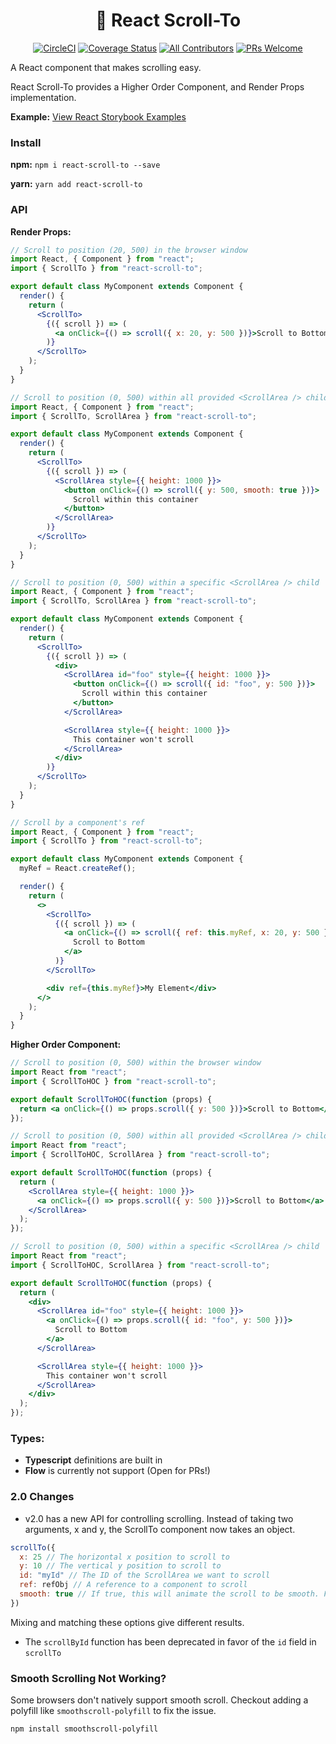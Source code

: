 <h1 align="center">
    👟 React Scroll-To
</h1>

<div align="center">

[![CircleCI](https://circleci.com/gh/ganderzz/react-scroll-to/tree/master.svg?style=svg)](https://circleci.com/gh/ganderzz/react-scroll-to/tree/master)
[![Coverage Status](https://coveralls.io/repos/github/ganderzz/react-scroll-to/badge.svg?branch=feature%2Fcreate-circi-artifact)](https://coveralls.io/github/ganderzz/react-scroll-to?branch=feature%2Fcreate-circi-artifact)
[![All Contributors](https://img.shields.io/badge/all_contributors-5-orange.svg?style=flat-square)](#contributors-)
[![PRs Welcome](https://img.shields.io/badge/PRs-welcome-brightgreen.svg?style=flat-square)](http://makeapullrequest.com)

</div>

A React component that makes scrolling easy.

React Scroll-To provides a Higher Order Component, and Render Props implementation.

**Example:** [View React Storybook Examples](https://ganderzz.github.io/react-scroll-to/)

### Install

**npm:** `npm i react-scroll-to --save`

**yarn:** `yarn add react-scroll-to`

### API

**Render Props:**

```jsx
// Scroll to position (20, 500) in the browser window
import React, { Component } from "react";
import { ScrollTo } from "react-scroll-to";

export default class MyComponent extends Component {
  render() {
    return (
      <ScrollTo>
        {({ scroll }) => (
          <a onClick={() => scroll({ x: 20, y: 500 })}>Scroll to Bottom</a>
        )}
      </ScrollTo>
    );
  }
}
```

```jsx
// Scroll to position (0, 500) within all provided <ScrollArea /> children
import React, { Component } from "react";
import { ScrollTo, ScrollArea } from "react-scroll-to";

export default class MyComponent extends Component {
  render() {
    return (
      <ScrollTo>
        {({ scroll }) => (
          <ScrollArea style={{ height: 1000 }}>
            <button onClick={() => scroll({ y: 500, smooth: true })}>
              Scroll within this container
            </button>
          </ScrollArea>
        )}
      </ScrollTo>
    );
  }
}
```

```jsx
// Scroll to position (0, 500) within a specific <ScrollArea /> child
import React, { Component } from "react";
import { ScrollTo, ScrollArea } from "react-scroll-to";

export default class MyComponent extends Component {
  render() {
    return (
      <ScrollTo>
        {({ scroll }) => (
          <div>
            <ScrollArea id="foo" style={{ height: 1000 }}>
              <button onClick={() => scroll({ id: "foo", y: 500 })}>
                Scroll within this container
              </button>
            </ScrollArea>

            <ScrollArea style={{ height: 1000 }}>
              This container won't scroll
            </ScrollArea>
          </div>
        )}
      </ScrollTo>
    );
  }
}
```

```jsx
// Scroll by a component's ref
import React, { Component } from "react";
import { ScrollTo } from "react-scroll-to";

export default class MyComponent extends Component {
  myRef = React.createRef();

  render() {
    return (
      <>
        <ScrollTo>
          {({ scroll }) => (
            <a onClick={() => scroll({ ref: this.myRef, x: 20, y: 500 })}>
              Scroll to Bottom
            </a>
          )}
        </ScrollTo>

        <div ref={this.myRef}>My Element</div>
      </>
    );
  }
}
```

**Higher Order Component:**

```jsx
// Scroll to position (0, 500) within the browser window
import React from "react";
import { ScrollToHOC } from "react-scroll-to";

export default ScrollToHOC(function (props) {
  return <a onClick={() => props.scroll({ y: 500 })}>Scroll to Bottom</a>;
});
```

```jsx
// Scroll to position (0, 500) within all provided <ScrollArea /> children
import React from "react";
import { ScrollToHOC, ScrollArea } from "react-scroll-to";

export default ScrollToHOC(function (props) {
  return (
    <ScrollArea style={{ height: 1000 }}>
      <a onClick={() => props.scroll({ y: 500 })}>Scroll to Bottom</a>
    </ScrollArea>
  );
});
```

```jsx
// Scroll to position (0, 500) within a specific <ScrollArea /> child
import React from "react";
import { ScrollToHOC, ScrollArea } from "react-scroll-to";

export default ScrollToHOC(function (props) {
  return (
    <div>
      <ScrollArea id="foo" style={{ height: 1000 }}>
        <a onClick={() => props.scroll({ id: "foo", y: 500 })}>
          Scroll to Bottom
        </a>
      </ScrollArea>

      <ScrollArea style={{ height: 1000 }}>
        This container won't scroll
      </ScrollArea>
    </div>
  );
});
```

### Types:

- **Typescript** definitions are built in
- **Flow** is currently not support (Open for PRs!)

### 2.0 Changes

- v2.0 has a new API for controlling scrolling. Instead of taking two arguments, x and y, the ScrollTo component now takes an object.

```js
scrollTo({
  x: 25 // The horizontal x position to scroll to
  y: 10 // The vertical y position to scroll to
  id: "myId" // The ID of the ScrollArea we want to scroll
  ref: refObj // A reference to a component to scroll
  smooth: true // If true, this will animate the scroll to be smooth. False will give an instant scroll. (defaults: false)
})
```

Mixing and matching these options give different results.

- The `scrollById` function has been deprecated in favor of the `id` field in `scrollTo`

### Smooth Scrolling Not Working?

Some browsers don't natively support smooth scroll. Checkout adding a polyfill like `smoothscroll-polyfill` to fix the issue.

`npm install smoothscroll-polyfill`
